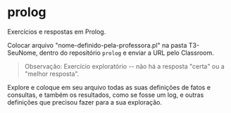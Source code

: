 # prolog
Exercícios e respostas em Prolog.

Colocar arquivo "nome-definido-pela-professora.pl" na pasta T3-SeuNome, dentro do repositório ```prolog``` 
e enviar a URL pelo Classroom.

> Observação: Exercício exploratório -- não há a resposta "certa"  ou a "melhor resposta". 

Explore e coloque em seu arquivo todas as suas definições de fatos e consultas,
e também os resultados, como se fosse um log,
e outras definições que precisou fazer para a sua exploração.
